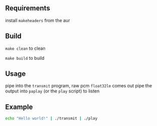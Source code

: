 Requirements
------
install `makeheaders` from the aur

Build
---
`make clean` to clean

`make build` to build


Usage
-----
pipe into the `transmit` program, raw pcm `float32le` comes out
pipe the output into `paplay` (or the `play` script) to listen

Example
-----

```bash
echo "Hello world!" | ./transmit | ./play
```

